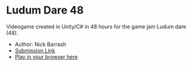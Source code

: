 # Ludum Dare 48

Videogame created in Unity/C# in 48 hours for the game jam Ludum dare (48).

* Author: Nick Barrash
* [Submission Link](https://ldjam.com/events/ludum-dare/48/miningsweeper)
* [Play in your browser here](https://nickbarrash.github.io/ld-48-webbuild/Final/)
